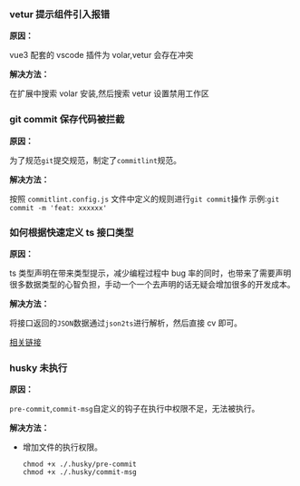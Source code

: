 ### vetur 提示组件引入报错

**原因：**

vue3 配套的 vscode 插件为 volar,vetur 会存在冲突

**解决方法：**

在扩展中搜索 volar 安装,然后搜索 vetur 设置禁用工作区

### git commit 保存代码被拦截

**原因：**

为了规范`git`提交规范，制定了`commitlint`规范。

**解决方法：**

按照 `commitlint.config.js` 文件中定义的规则进行`git commit`操作
示例:`git commit -m 'feat: xxxxxx'`

### 如何根据快速定义 ts 接口类型

**原因：**

ts 类型声明在带来类型提示，减少编程过程中 bug 率的同时，也带来了需要声明很多数据类型的心智负担，手动一个一个去声明的话无疑会增加很多的开发成本。

**解决方法：**

将接口返回的`JSON`数据通过`json2ts`进行解析，然后直接 cv 即可。

[相关链接](http://json2ts.com/)

### husky 未执行

**原因：**

`pre-commit`,`commit-msg`自定义的钩子在执行中权限不足，无法被执行。

**解决方法：**

- 增加文件的执行权限。

  ```shell
  chmod +x ./.husky/pre-commit
  chmod +x ./.husky/commit-msg
  ```
